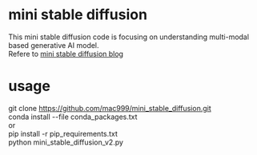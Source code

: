 # mini stable diffusion
This mini stable diffusion code is focusing on understanding multi-modal based generative AI model.</br>
Refere to [mini stable diffusion blog](https://daddynkidsmakers.blogspot.com/2024/02/ai-stable-diffusion.html)</br>

# usage
git clone https://github.com/mac999/mini_stable_diffusion.git</br>
conda install --file conda_packages.txt</br>
or</br>
pip install -r pip_requirements.txt</br>
python mini_stable_diffusion_v2.py</br>



